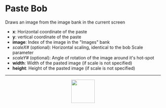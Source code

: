 # Paste Bob
Draws an image from the image bank in the current screen
- **x**: Horizontal coordinate of the paste
- **y**: vertical coordinate of the paste
- **image**: Index of the image in the "Images" bank
- _scaleX#_ (optional): Horizontal scaling, identical to the bob Scale parameter
- _scaleY#_ (optional): Angle of rotation of the image around it's hot-spot
- **width**: Width of the pasted image (if scale is not specified)
- **height**: Height of the pasted image (if scale is not specified)
---
<p align="center"><img valign="middle" width="76px" src="https://drive.google.com/uc?export=view&id=1c2KO0LJpvMS9X9CAGV6dOfciR7OWhdKA" /></p>